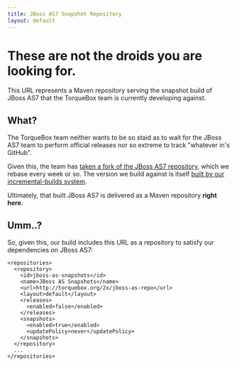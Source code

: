 ```yaml
---
title: JBoss AS7 Snapshot Repository
layout: default
---
```


[asfork]: https://github.com/torquebox/jboss-as
[asci]: https://projectodd.ci.cloudbees.com/job/jboss-as7/

# These are not the droids you are looking for.

This URL represents a Maven repository serving the snapshot build of
JBoss AS7 that the TorqueBox team is currently developing against.

## What?

The TorqueBox team neither wants to be so staid as to wait for the
JBoss AS7 team to perform official releases nor so extreme to 
track "whatever in's GitHub".

Given this, the team has [taken a fork of the JBoss AS7 repository][asfork],
which we rebase every week or so.  The version we build against
is itself [built by our incremental-builds system][asci].

Ultimately, that built JBoss AS7 is delivered as a Maven repository
**right here**.

## Umm..?

So, given this, our build includes this URL as a repository to satisfy
our dependencies on JBoss AS7:

    <repositories>
      <repository>
        <id>jboss-as-snapshots</id>
        <name>JBoss AS Snapshots</name>
        <url>http://torquebox.org/2x/jboss-as-repo</url>
        <layout>default</layout>
        <releases>
          <enabled>false</enabled>
        </releases>
        <snapshots>
          <enabled>true</enabled>
          <updatePolicy>never</updatePolicy>
        </snapshots>
      </repository>
      ...
    </repositories>
